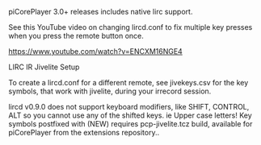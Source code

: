 piCorePlayer 3.0+ releases includes native lirc support.


See this YouTube video on changing lircd.conf to fix multiple key presses when you press the remote button once.

https://www.youtube.com/watch?v=ENCXM16NGE4




LIRC IR Jivelite Setup

To create a lircd.conf for a different remote, see jivekeys.csv for the key symbols, that work with jivelite, during your irrecord session.

lircd v0.9.0 does not support keyboard modifiers, like SHIFT, CONTROL, ALT so you cannot use any of the shifted keys. ie Upper case letters! Key symbols postfixed with (NEW) requires pcp-jivelite.tcz build, available for piCorePlayer from the extensions repository..
